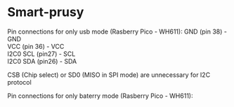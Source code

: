 # Smart-prusy

Pin connections for only usb mode (Rasberry Pico - WH611):
GND (pin 38) - GND\
VCC (pin 36) - VCC\
I2C0 SCL (pin27) - SCL\
I2C0 SDA (pin26) - SDA

CSB (Chip select) or SD0 (MISO in SPI mode) are unnecessary for I2C protocol

Pin connections for only baterry mode (Rasberry Pico - WH611):
